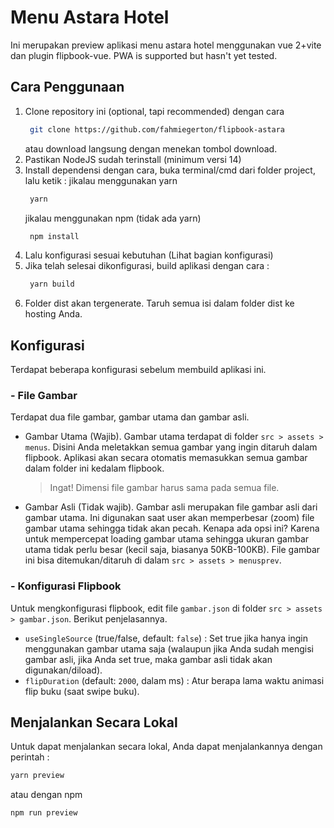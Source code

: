 # Menu Astara Hotel

Ini merupakan preview aplikasi menu astara hotel menggunakan vue 2+vite dan plugin flipbook-vue. PWA is supported but hasn't yet tested.

## Cara Penggunaan
1. Clone repository ini (optional, tapi recommended) dengan cara
   ```bash
	git clone https://github.com/fahmiegerton/flipbook-astara
	```
   atau download langsung dengan menekan tombol download.
2. Pastikan NodeJS sudah terinstall (minimum versi 14)
3. Install dependensi dengan cara, buka terminal/cmd dari folder project, lalu ketik :
   jikalau menggunakan yarn
   ```bash
	yarn
	```
   jikalau menggunakan npm (tidak ada yarn)
   ```bash
	npm install
	```
4. Lalu konfigurasi sesuai kebutuhan (Lihat bagian konfigurasi)
5. Jika telah selesai dikonfigurasi, build aplikasi dengan cara :
   ```bash
	yarn build
	```
6. Folder dist akan tergenerate. Taruh semua isi dalam folder dist ke hosting Anda.


## Konfigurasi
Terdapat beberapa konfigurasi sebelum membuild aplikasi ini.

### - File Gambar
Terdapat dua file gambar, gambar utama dan gambar asli. 
- Gambar Utama (Wajib).
  Gambar utama terdapat di folder `src > assets > menus`. Disini Anda meletakkan semua gambar yang ingin ditaruh dalam flipbook. Aplikasi akan secara otomatis memasukkan semua gambar dalam folder ini kedalam flipbook.
   > Ingat! Dimensi file gambar harus sama pada semua file.

- Gambar Asli (Tidak wajib).
  Gambar asli merupakan file gambar asli dari gambar utama. Ini digunakan saat user akan memperbesar (zoom) file gambar utama sehingga tidak akan pecah. Kenapa ada opsi ini? Karena untuk mempercepat loading gambar utama sehingga ukuran gambar utama tidak perlu besar (kecil saja, biasanya 50KB-100KB). File gambar ini bisa ditemukan/ditaruh di dalam `src > assets > menusprev`.

### - Konfigurasi Flipbook
Untuk mengkonfigurasi flipbook, edit file `gambar.json` di folder `src > assets > gambar.json`. Berikut penjelasannya.

- `useSingleSource` (true/false, default: `false`) : Set true jika hanya ingin menggunakan gambar utama saja (walaupun jika Anda sudah mengisi gambar asli, jika Anda set true, maka gambar asli tidak akan digunakan/diload).
- `flipDuration` (default: `2000`, dalam ms) : Atur berapa lama waktu animasi flip buku (saat swipe buku).


## Menjalankan Secara Lokal
Untuk dapat menjalankan secara lokal, Anda dapat menjalankannya dengan perintah :
```bash
yarn preview
```

atau dengan npm
```bash
npm run preview
```